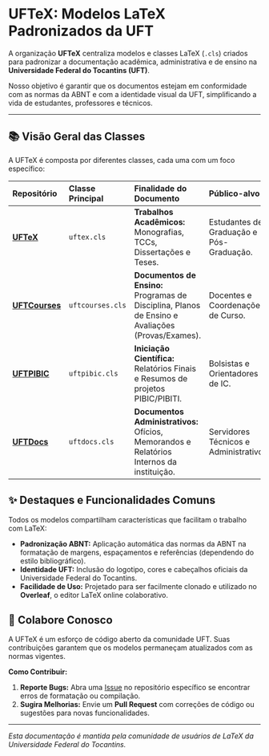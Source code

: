 # UFTeX: Modelos LaTeX Padronizados da UFT

A organização **UFTeX** centraliza modelos e classes LaTeX (`.cls`) criados para padronizar a documentação acadêmica, administrativa e de ensino na **Universidade Federal do Tocantins (UFT)**.

Nosso objetivo é garantir que os documentos estejam em conformidade com as normas da ABNT e com a identidade visual da UFT, simplificando a vida de estudantes, professores e técnicos.

---

## 📚 Visão Geral das Classes

A UFTeX é composta por diferentes classes, cada uma com um foco específico:

| Repositório | Classe Principal | Finalidade do Documento | Público-alvo |
| :--- | :--- | :--- | :--- |
| **[UFTeX](https://uftex.github.io/UFTeX/)** | `uftex.cls` | **Trabalhos Acadêmicos:** Monografias, TCCs, Dissertações e Teses. | Estudantes de Graduação e Pós-Graduação. |
| **[UFTCourses](https://github.com/UFTeX/UFTCourses)** | `uftcourses.cls` | **Documentos de Ensino:** Programas de Disciplina, Planos de Ensino e Avaliações (Provas/Exames). | Docentes e Coordenações de Curso. |
| **[UFTPIBIC](https://github.com/UFTeX/UFTPIBIC)** | `uftpibic.cls` | **Iniciação Científica:** Relatórios Finais e Resumos de projetos PIBIC/PIBITI. | Bolsistas e Orientadores de IC. |
| **[UFTDocs](https://github.com/UFTeX/UFTDocs)** | `uftdocs.cls` | **Documentos Administrativos:** Ofícios, Memorandos e Relatórios Internos da instituição. | Servidores Técnicos e Administrativos. |

## ✨ Destaques e Funcionalidades Comuns

Todos os modelos compartilham características que facilitam o trabalho com LaTeX:

* **Padronização ABNT:** Aplicação automática das normas da ABNT na formatação de margens, espaçamentos e referências (dependendo do estilo bibliográfico).
* **Identidade UFT:** Inclusão do logotipo, cores e cabeçalhos oficiais da Universidade Federal do Tocantins.
* **Facilidade de Uso:** Projetado para ser facilmente clonado e utilizado no **Overleaf**, o editor LaTeX online colaborativo.

## 🤝 Colabore Conosco

A UFTeX é um esforço de código aberto da comunidade UFT. Suas contribuições garantem que os modelos permaneçam atualizados com as normas vigentes.

**Como Contribuir:**
1.  **Reporte Bugs:** Abra uma [Issue](https://github.com/UFTeX/UFTeX/issues) no repositório específico se encontrar erros de formatação ou compilação.
2.  **Sugira Melhorias:** Envie um **Pull Request** com correções de código ou sugestões para novas funcionalidades.

---

*Esta documentação é mantida pela comunidade de usuários de LaTeX da Universidade Federal do Tocantins.*
